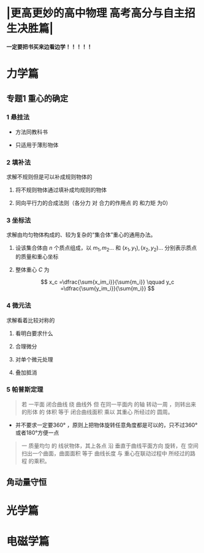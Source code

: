 # |更高更妙的高中物理 高考高分与自主招生决胜篇|

**一定要把书买来边看边学！！！！！**

# 力学篇

## 专题1 重心的确定

### 1 悬挂法

- 方法同教科书

- 只适用于薄形物体

### 2 填补法

求解不规则但是可以补成规则物体的

1. 将不规则物体通过填补成均规则的物体

2. 同向平行力的合成法则（各分力 对 合力的作用点 的 和力矩 为0）

### 3 坐标法

求解由均匀物体构成的、较为复杂的“集合体”重心的通用办法。

1. 设该集合体由 $n$ 个质点组成，以 $m_1 , m_2 …$ 和 $(x_1,y_1) , (x_2, y_2) …$ 分别表示质点的质量和重心坐标

2. 整体重心 $C$ 为
   
   $$
   x_c =\dfrac{\sum{x_im_i}}{\sum{m_i}} \qquad y_c =\dfrac{\sum{y_im_i}}{\sum{m_i}}
   $$

### 4 微元法

求解看着比较对称的

1. 看明白要求什么

2. 合理微分
   
   <!--坑先开好-->

3. 对单个微元处理

4. 叠加抵消



### 5 帕普斯定理

> 若 一平面 闭合曲线 绕 曲线外 但 在同一平面内 的轴 转动一周 ，则转出来的形体 的 体积 等于 闭合曲线面积 乘以 其重心 所经过的 圆周。

- 并不要求一定要360° ，原则上把物体旋转任意角度都是可以的，只不过360°或者180°方便一点

> 一 质量均匀 的 线状物体，其上各点 沿 垂直于曲线平面方向 旋转，在 空间 扫出一个曲面，曲面面积 等于 曲线长度 与 重心在联动过程中 所经过的路程 的乘积。

## 角动量守恒

# 光学篇

# 电磁学篇
